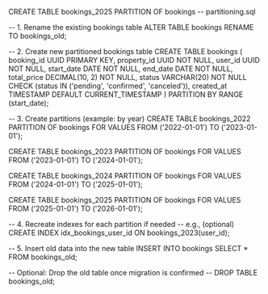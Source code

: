 CREATE TABLE bookings_2025 PARTITION OF bookings
-- partitioning.sql

-- 1. Rename the existing bookings table
ALTER TABLE bookings RENAME TO bookings_old;

-- 2. Create new partitioned bookings table
CREATE TABLE bookings (
    booking_id UUID PRIMARY KEY,
    property_id UUID NOT NULL,
    user_id UUID NOT NULL,
    start_date DATE NOT NULL,
    end_date DATE NOT NULL,
    total_price DECIMAL(10, 2) NOT NULL,
    status VARCHAR(20) NOT NULL CHECK (status IN ('pending', 'confirmed', 'canceled')),
    created_at TIMESTAMP DEFAULT CURRENT_TIMESTAMP
) PARTITION BY RANGE (start_date);

-- 3. Create partitions (example: by year)
CREATE TABLE bookings_2022 PARTITION OF bookings
    FOR VALUES FROM ('2022-01-01') TO ('2023-01-01');

CREATE TABLE bookings_2023 PARTITION OF bookings
    FOR VALUES FROM ('2023-01-01') TO ('2024-01-01');

CREATE TABLE bookings_2024 PARTITION OF bookings
    FOR VALUES FROM ('2024-01-01') TO ('2025-01-01');

CREATE TABLE bookings_2025 PARTITION OF bookings
    FOR VALUES FROM ('2025-01-01') TO ('2026-01-01');

-- 4. Recreate indexes for each partition if needed
-- e.g., (optional) CREATE INDEX idx_bookings_user_id ON bookings_2023(user_id);

-- 5. Insert old data into the new table
INSERT INTO bookings
SELECT * FROM bookings_old;

-- Optional: Drop the old table once migration is confirmed
-- DROP TABLE bookings_old;

